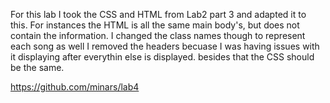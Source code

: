 For this lab I took the CSS and HTML from Lab2 part 3 and adapted it to this. For instances the HTML is all the same main body's, but does not contain the information. I changed the class names though to represent each song as well I removed the headers becuase I was having issues with it displaying after everythin else is displayed. besides that the CSS should be the same. 

https://github.com/minars/lab4